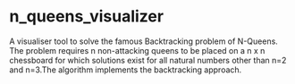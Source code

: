 # n_queens_visualizer
A visualiser tool to solve the famous Backtracking problem of N-Queens.      The problem requires n non-attacking queens to be placed on a n x n chessboard     for which solutions exist for all natural numbers other than n=2 and n=3.The algorithm implements the backtracking approach.
